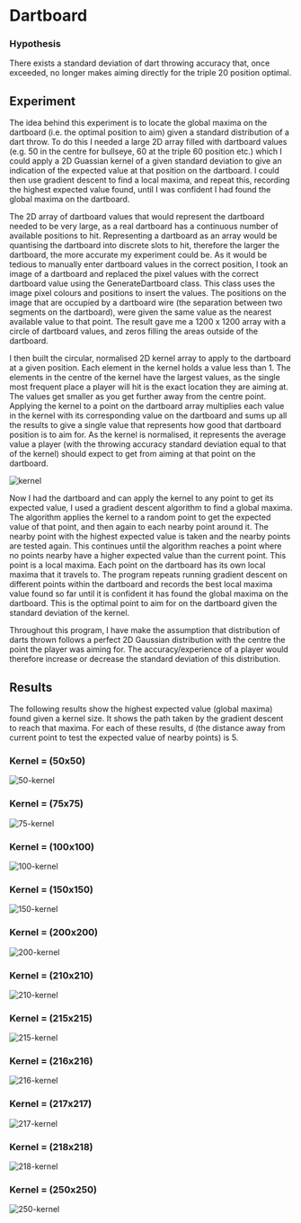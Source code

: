 # Dartboard

### Hypothesis
There exists a standard deviation of dart throwing accuracy that, once exceeded, no longer makes aiming directly for the triple 20 position optimal.

## Experiment
The idea behind this experiment is to locate the global maxima on the dartboard (i.e. the optimal position to aim) given a standard distribution of a dart throw. To do this I needed a large 2D array filled with dartboard values (e.g. 50 in the centre for bullseye, 60 at the triple 60 position etc.) which I could apply a 2D Guassian kernel of a given standard deviation to give an indication of the expected value at that position on the dartboard. I could then use gradient descent to find a local maxima, and repeat this, recording the highest expected value found, until I was confident I had found the global maxima on the dartboard.   

The 2D array of dartboard values that would represent the dartboard needed to be very large, as a real dartboard has a continuous number of available positions to hit. Representing a dartboard as an array would be quantising the dartboard into discrete slots to hit, therefore the larger the dartboard, the more accurate my experiment could be. As it would be tedious to manually enter dartboard values in the correct position, I took an image of a dartboard and replaced the pixel values with the correct dartboard value using the GenerateDartboard class. This class uses the image pixel colours and positions to insert the values. The positions on the image that are occupied by a dartboard wire (the separation between two segments on the dartboard), were given the same value as the nearest available value to that point. The result gave me a 1200 x 1200 array with a circle of dartboard values, and zeros filling the areas outside of the dartboard.

I then built the circular, normalised 2D kernel array to apply to the dartboard at a given position. Each element in the kernel holds a value less than 1. The elements in the centre of the kernel have the largest values, as the single most frequent place a player will hit is the exact location they are aiming at. The values get smaller as you get further away from the centre point. Applying the kernel to a point on the dartboard array multiplies each value in the kernel with its corresponding value on the dartboard and sums up all the results to give a single value that represents how good that dartboard position is to aim for. As the kernel is normalised, it represents the average value a player (with the throwing accuracy standard deviation equal to that of the kernel) should expect to get from aiming at that point on the dartboard.    

![kernel](https://user-images.githubusercontent.com/41476809/92282774-3b270580-eef6-11ea-8561-531faa88036e.png)

Now I had the dartboard and can apply the kernel to any point to get its expected value, I used a gradient descent algorithm to find a global maxima. The algorithm applies the kernel to a random point to get the expected value of that point, and then again to each nearby point around it. The nearby point with the highest expected value is taken and the nearby points are tested again. This continues until the algorithm reaches a point where no points nearby have a higher expected value than the current point. This point is a local maxima. Each point on the dartboard has its own local maxima that it travels to. The program repeats running gradient descent on different points within the dartboard and records the best local maxima value found so far until it is confident it has found the global maxima on the dartboard. This is the optimal point to aim for on the dartboard given the standard deviation of the kernel.

Throughout this program, I have make the assumption that distribution of darts thrown follows a perfect 2D Gaussian distribution with the centre the point the player was aiming for. The accuracy/experience of a player would therefore increase or decrease the standard deviation of this distribution.

## Results

The following results show the highest expected value (global maxima) found given a kernel size. It shows the path taken by the gradient descent to reach that maxima. For each of these results, d (the distance away from current point to test the expected value of nearby points) is 5.

### Kernel = (50x50)
![50-kernel](https://user-images.githubusercontent.com/41476809/92283084-01a2ca00-eef7-11ea-9e5b-a5abdedc3af7.png)

### Kernel = (75x75)
![75-kernel](https://user-images.githubusercontent.com/41476809/92283296-82fa5c80-eef7-11ea-9e5c-22810f526c00.png)

### Kernel = (100x100)
![100-kernel](https://user-images.githubusercontent.com/41476809/92283425-c2c14400-eef7-11ea-88c8-db46293c7839.png)

### Kernel = (150x150)
![150-kernel](https://user-images.githubusercontent.com/41476809/92283594-1e8bcd00-eef8-11ea-89db-5f0660b090c3.png)

### Kernel = (200x200)
![200-kernel](https://user-images.githubusercontent.com/41476809/92284640-4ed46b00-eefa-11ea-9e7a-4fa2518f48b2.png)

### Kernel = (210x210)
![210-kernel](https://user-images.githubusercontent.com/41476809/92284743-9b1fab00-eefa-11ea-8820-a8ad91fd0e7c.png)

### Kernel = (215x215)
![215-kernel](https://user-images.githubusercontent.com/41476809/92284848-dd48ec80-eefa-11ea-8f08-98cde4a6ec79.png)

### Kernel = (216x216)
![216-kernel](https://user-images.githubusercontent.com/41476809/92285074-52b4bd00-eefb-11ea-8f4f-99cb77a7188b.png)

### Kernel = (217x217)
![217-kernel](https://user-images.githubusercontent.com/41476809/92285351-fb631c80-eefb-11ea-80bb-b755bc8bc7cf.png)

### Kernel = (218x218)
![218-kernel](https://user-images.githubusercontent.com/41476809/92285533-7593a100-eefc-11ea-87fc-79108da919ce.png)

### Kernel = (250x250)
![250-kernel](https://user-images.githubusercontent.com/41476809/92285677-cf946680-eefc-11ea-9d50-a46b4ed432e0.png)

